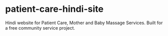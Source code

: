 # patient-care-hindi-site
Hindi website for Patient Care, Mother and Baby Massage Services. Built for a free community service project.
